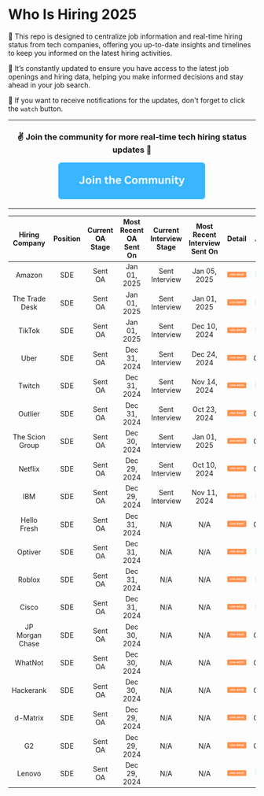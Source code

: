 # Who Is Hiring 2025

🌷 This repo is designed to centralize job information and real-time hiring status from tech companies, offering you up-to-date insights and timelines to keep you informed on the latest hiring activities.

🌟 It’s constantly updated to ensure you have access to the latest job openings and hiring data, helping you make informed decisions and stay ahead in your job search. 

🔔 If you want to receive notifications for the updates, don't forget to click the `watch` button.

--- 

<div align="center">
	<h3>✌️ Join the community for more real-time tech hiring status updates 🐳</h3>
  <div>
      <a href="https://discord.gg/awsKHewRGC">
      <img src="join.png" width="300" alt="Email">
      </a>
  </div> 
</div>

--- 


| Hiring Company | Position | Current OA Stage | Most Recent OA Sent On | Current Interview Stage | Most Recent Interview Sent On |  Detail | Apply |
|:---------------:|:--------:|:----------------:|:----------------------:|:-----------------------:|:----------------------------:|:----------------------------:|:----------------------------:|
| Amazon          | SDE      | Sent OA          | Jan 01, 2025           | Sent Interview          | Jan 05, 2025                  | <a href="https://www.fastprep.io/dashboard/applications"><img src="detail.png" width="118" alt="Detail"/> </a> |<a href="https://www.amazon.jobs/en/jobs/2828235/software-development-engineer-2025-us"><img src="apply.png" width="118" alt="Apply"/> </a> |
| The Trade Desk  | SDE      | Sent OA          | Jan 01, 2025           | Sent Interview          | Jan 01, 2025                  | <a href="https://www.fastprep.io/dashboard/applications"><img src="detail.png" width="118" alt="Detail"/> </a> |<a href="https://careers.thetradedesk.com/jobs/4480618007/graduate-software-engineer-2025-start-san-francisco"><img src="apply.png" width="118" alt="Apply"/> </a> |
| TikTok          | SDE      | Sent OA          | Jan 01, 2025           | Sent Interview          | Dec 10, 2024                  | <a href="https://www.fastprep.io/dashboard/applications"><img src="detail.png" width="118" alt="Detail"/> </a> |<a href="https://careers.thetradedesk.com/jobs/4480618007/graduate-software-engineer-2025-start-san-francisco"><img src="apply.png" width="118" alt="Apply"/> </a> |
| Uber            | SDE      | Sent OA          | Dec 31, 2024           | Sent Interview          | Dec 24, 2024                  | <a href="https://www.fastprep.io/dashboard/applications"><img src="detail.png" width="118" alt="Detail"/> </a> |Closed
| Twitch          | SDE      | Sent OA          | Dec 31, 2024           | Sent Interview          | Nov 14, 2024                  | <a href="https://www.fastprep.io/dashboard/applications"><img src="detail.png" width="118" alt="Detail"/> </a> |<a href="https://www.twitch.tv/jobs/careers/7766033002/"><img src="apply.png" width="118" alt="Apply"/> </a> |
| Outlier         | SDE      | Sent OA          | Dec 31, 2024           | Sent Interview          | Oct 23, 2024                  | <a href="https://www.fastprep.io/dashboard/applications"><img src="detail.png" width="118" alt="Detail"/> </a> |Closed 
| The Scion Group | SDE      | Sent OA          | Dec 30, 2024           | Sent Interview          | Jan 01, 2025                  | <a href="https://www.fastprep.io/dashboard/applications"><img src="detail.png" width="118" alt="Detail"/> </a> |Closed
| Netflix         | SDE      | Sent OA          | Dec 29, 2024           | Sent Interview          | Oct 10, 2024                  | <a href="https://www.fastprep.io/dashboard/applications"><img src="detail.png" width="118" alt="Detail"/> </a> |Closed
| IBM             | SDE      | Sent OA          | Dec 29, 2024           | Sent Interview          | Nov 11, 2024                  | <a href="https://www.fastprep.io/dashboard/applications"><img src="detail.png" width="118" alt="Detail"/> </a> |<a href="https://ibmglobal.avature.net/en_US/careers/JobDetail?jobId=5020&source=WEB_Search_NA"><img src="apply.png" width="118" alt="Apply"/> </a> |
| Hello Fresh     | SDE      | Sent OA          | Dec 31, 2024           | N/A                     | N/A                           | <a href="https://www.fastprep.io/dashboard/applications"><img src="detail.png" width="118" alt="Detail"/> </a> |Closed
| Optiver         | SDE      | Sent OA          | Dec 31, 2024           | N/A                     | N/A                           | <a href="https://www.fastprep.io/dashboard/applications"><img src="detail.png" width="118" alt="Detail"/> </a> |<a href="https://optiver.com/working-at-optiver/career-opportunities/7498618002/"><img src="apply.png" width="118" alt="Apply"/> 
| Roblox          | SDE      | Sent OA          | Dec 31, 2024           | N/A                     | N/A                           | <a href="https://www.fastprep.io/dashboard/applications"><img src="detail.png" width="118" alt="Detail"/> </a> |<a href="https://careers.roblox.com/jobs/6086753"><img src="apply.png" width="118" alt="Apply"/> 
| Cisco           | SDE      | Sent OA          | Dec 31, 2024           | N/A                     | N/A                           | <a href="https://www.fastprep.io/dashboard/applications"><img src="detail.png" width="118" alt="Detail"/> </a> |<a href="https://jobs.cisco.com/jobs/ProjectDetail/Software-Engineer-I-Full-Time-United-States/1426825?source=Cisco+Jobs+Career+Site&tags=CDC+Browse+all+jobs"><img src="apply.png" width="118" alt="Apply"/> 
| JP Morgan Chase | SDE      | Sent OA          | Dec 30, 2024           | N/A                     | N/A                           | <a href="https://www.fastprep.io/dashboard/applications"><img src="detail.png" width="118" alt="Detail"/> </a> |Closed
| WhatNot         | SDE      | Sent OA          | Dec 30, 2024           | N/A                     | N/A                           | <a href="https://www.fastprep.io/dashboard/applications"><img src="detail.png" width="118" alt="Detail"/> </a> |Closed
| Hackerank       | SDE      | Sent OA          | Dec 30, 2024           | N/A                     | N/A                           | <a href="https://www.fastprep.io/dashboard/applications"><img src="detail.png" width="118" alt="Detail"/> </a> |Closed
| d-Matrix        | SDE      | Sent OA          | Dec 29, 2024           | N/A                     | N/A                           | <a href="https://www.fastprep.io/dashboard/applications"><img src="detail.png" width="118" alt="Detail"/> </a> |Closed
| G2              | SDE      | Sent OA          | Dec 29, 2024           | N/A                     | N/A                           | <a href="https://www.fastprep.io/dashboard/applications"><img src="detail.png" width="118" alt="Detail"/> </a> |Closed
| Lenovo          | SDE      | Sent OA          | Dec 29, 2024           | N/A                     | N/A                           | <a href="https://www.fastprep.io/dashboard/applications"><img src="detail.png" width="118" alt="Detail"/> </a> |<a href="https://jobs.lenovo.com/en_US/careers/JobDetail/Software-Development-Engineer/63126"><img src="apply.png" width="118" alt="Apply"/> 


